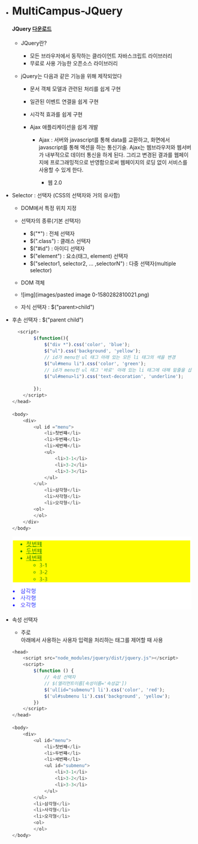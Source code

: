 - # MultiCampus-JQuery

  #### JQuery [다운로드](https://jquery.com/download/)

  - JQuery란?

    - 모든 브라우저에서 동작하는 클라이언트 자바스크립트 라이브러리
    - 무료로 사용 가능한 오픈소스 라이브러리

    

  - jQuery는 다음과 같은 기능을 위해 제작되었다

    - 문서 객체 모델과 관련된 처리를 쉽게 구현

    - 일관된 이벤트 연결을 쉽게 구현

    - 시각적 효과를 쉽게 구현

    - Ajax 애플리케이션을 쉽게 개발

      - Ajax : 서버와 javascript를 통해 data를 교환하고, 화면에서 javascript를 통해 액션을 하는 통신기술. Ajax는 웹브라우저와 웹서버가 내부적으로 데이터 통신을 하게 된다. 그리고 변경된 결과를 웹페이지에 프로그래밍적으로 반영함으로써 웹페이지의 로딩 없이 서비스를 사용할 수 있게 한다. 

        - 웹 2.0

        

- Selector : 선택자 (CSS의 선택자와 거의 유사함)

  - DOM에서 특정 위치 지정
  - 선택자의 종류(기본 선택자)
    - $("*") : 전체 선택자
    - $(".class") : 클래스 선택자
    - $("#id") : 아이디 선택자
    - $("element") : 요소(태그, element) 선택자
    - $("selector1, selector2, ... ,selectorN") : 다중 선택자(multiple selector)

 

  - DOM 객체

  - ![img](images/pasted image 0-1580282810021.png)

  - 자식 선택자 : $("parent>child")

- 후손 선택자 : $("parent child")

  ```javascript
    <script>
          $(function(){
              $("div *").css('color', 'blue');
              $("ul").css('background', 'yellow');
              // id가 menu인 ul 태그 아래 있는 모든 li 태그의 색을 변경
              $("ul#menu li").css('color', 'green');
              // id가 menu인 ul 태그 '바로' 아래 있는 li 태그에 대해 밑줄을 삽입
              $("ul#menu>li").css('text-decoration', 'underline');
  
          });
      </script>
  </head>
  
  <body>
      <div>
          <ul id ="menu">
              <li>첫번쨰</li>
              <li>두번쨰</li>
              <li>세번째</li>
              <ul>
                  <li>3-1</li>
                  <li>3-2</li>
                  <li>3-3</li>
              </ul>
          </ul>
              <li>삼각형</li>
              <li>사각형</li>
              <li>오각형</li>
          <ol>
          </ol>
      </div>
  </body>
  ```
  
  ![image-20200129164525851](images/image-20200129164525851.png)
  
- 속성 선택자

  - 주로 <form> 아래에서 사용하는 사용자 입력을 처리하는 태그를 제어할 때 사용
  
  ```javascript
  <head>
      <script src="node_modules/jquery/dist/jquery.js"></script>
      <script>
          $(function () {
              // 속성 선택자
              // $(엘리먼트이름[속성이름='속성값'])
              $('ul[id="submenu"] li').css('color', 'red');
              $('ul#submenu li').css('background', 'yellow');
          })
      </script>
  </head>
  
  <body>
      <div>
          <ul id="menu">
              <li>첫번쨰</li>
              <li>두번쨰</li>
              <li>세번째</li>
              <ul id="submenu">
                  <li>3-1</li>
                  <li>3-2</li>
                  <li>3-3</li>
              </ul>
          </ul>
          <li>삼각형</li>
          <li>사각형</li>
          <li>오각형</li>
          <ol>
          </ol>
  </body>
  
  ```
  
  